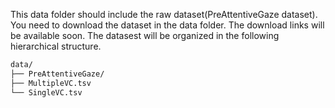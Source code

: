 This data folder should include the raw dataset(PreAttentiveGaze dataset).
You need to download the dataset in the data folder. 
The download links will be available soon.
The datasest will be organized in the following hierarchical structure.
```bash
data/
├── PreAttentiveGaze/
├── MultipleVC.tsv
└── SingleVC.tsv
```

